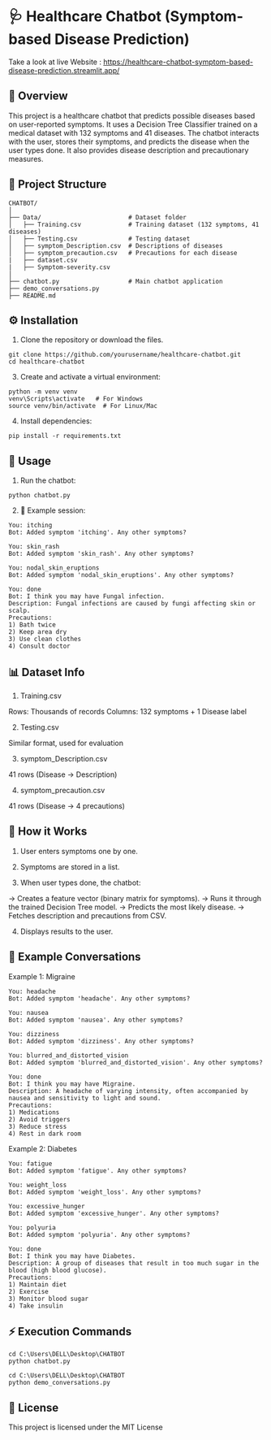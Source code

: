 # 🩺 Healthcare Chatbot (Symptom-based Disease Prediction)

Take a look at live Website : https://healthcare-chatbot-symptom-based-disease-prediction.streamlit.app/

## 📌 Overview

This project is a healthcare chatbot that predicts possible diseases based on user-reported symptoms.
It uses a Decision Tree Classifier trained on a medical dataset with 132 symptoms and 41 diseases.
The chatbot interacts with the user, stores their symptoms, and predicts the disease when the user types done.
It also provides disease description and precautionary measures.


## 📂 Project Structure
```
CHATBOT/
│
├── Data/                        # Dataset folder
│   ├── Training.csv             # Training dataset (132 symptoms, 41 diseases)
│   ├── Testing.csv              # Testing dataset
│   ├── symptom_Description.csv  # Descriptions of diseases
│   ├── symptom_precaution.csv   # Precautions for each disease
|   ├── dataset.csv
|   ├── Symptom-severity.csv
│
├── chatbot.py                   # Main chatbot application
├── demo_conversations.py
├── README.md
```


## ⚙️ Installation

1. Clone the repository or download the files.
```
git clone https://github.com/yourusername/healthcare-chatbot.git
cd healthcare-chatbot
```

3. Create and activate a virtual environment:
```
python -m venv venv
venv\Scripts\activate   # For Windows
source venv/bin/activate  # For Linux/Mac
```

4. Install dependencies:
```
pip install -r requirements.txt
```


## 🚀 Usage

1. Run the chatbot:
```
python chatbot.py
```

2. 💬 Example session:
```
You: itching
Bot: Added symptom 'itching'. Any other symptoms?

You: skin_rash
Bot: Added symptom 'skin_rash'. Any other symptoms?

You: nodal_skin_eruptions
Bot: Added symptom 'nodal_skin_eruptions'. Any other symptoms?

You: done
Bot: I think you may have Fungal infection.
Description: Fungal infections are caused by fungi affecting skin or scalp.
Precautions:
1) Bath twice
2) Keep area dry
3) Use clean clothes
4) Consult doctor
```


## 📊 Dataset Info

1. Training.csv

Rows: Thousands of records
Columns: 132 symptoms + 1 Disease label

2. Testing.csv

Similar format, used for evaluation

3. symptom_Description.csv

41 rows (Disease → Description)

4. symptom_precaution.csv

41 rows (Disease → 4 precautions)


## 🧠 How it Works

1. User enters symptoms one by one.

2. Symptoms are stored in a list.

3. When user types done, the chatbot:

-> Creates a feature vector (binary matrix for symptoms).
-> Runs it through the trained Decision Tree model.
-> Predicts the most likely disease.
-> Fetches description and precautions from CSV.

4. Displays results to the user.


## 🧪 Example Conversations
Example 1: Migraine
```
You: headache
Bot: Added symptom 'headache'. Any other symptoms?

You: nausea
Bot: Added symptom 'nausea'. Any other symptoms?

You: dizziness
Bot: Added symptom 'dizziness'. Any other symptoms?

You: blurred_and_distorted_vision
Bot: Added symptom 'blurred_and_distorted_vision'. Any other symptoms?

You: done
Bot: I think you may have Migraine.
Description: A headache of varying intensity, often accompanied by nausea and sensitivity to light and sound.
Precautions:
1) Medications
2) Avoid triggers
3) Reduce stress
4) Rest in dark room
```

Example 2: Diabetes
```
You: fatigue
Bot: Added symptom 'fatigue'. Any other symptoms?

You: weight_loss
Bot: Added symptom 'weight_loss'. Any other symptoms?

You: excessive_hunger
Bot: Added symptom 'excessive_hunger'. Any other symptoms?

You: polyuria
Bot: Added symptom 'polyuria'. Any other symptoms?

You: done
Bot: I think you may have Diabetes.
Description: A group of diseases that result in too much sugar in the blood (high blood glucose).
Precautions:
1) Maintain diet
2) Exercise
3) Monitor blood sugar
4) Take insulin
```


## ⚡ Execution Commands

```
cd C:\Users\DELL\Desktop\CHATBOT
python chatbot.py
```

```
cd C:\Users\DELL\Desktop\CHATBOT
python demo_conversations.py
```


## 📜 License
This project is licensed under the MIT License
